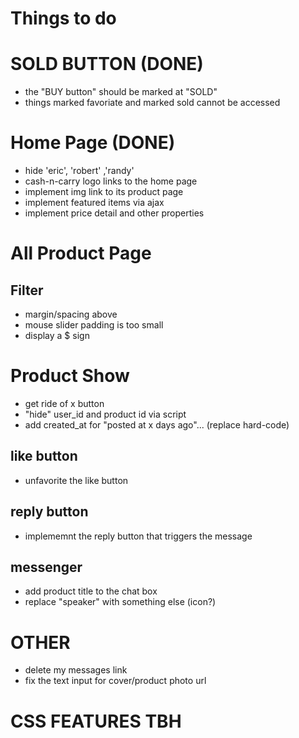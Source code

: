 # Things to do

# SOLD BUTTON (DONE)
- the "BUY button" should be marked at "SOLD"
- things marked favoriate and marked sold cannot be accessed

# Home Page (DONE)
- hide 'eric', 'robert' ,'randy'
- cash-n-carry logo links to the home page
- implement img link to its product page
- implement featured items via ajax
- implement price detail and other properties

# All Product Page

## Filter
- margin/spacing above
- mouse slider padding is too small
- display a $ sign

# Product Show
- get ride of x button
- "hide" user_id and product id via script
- add created_at for "posted at x days ago"... (replace hard-code)

## like button
- unfavorite the like button

## reply button
- implememnt the reply button that triggers the message

## messenger
- add product title to the chat box
- replace "speaker" with something else (icon?)

# OTHER

- delete my messages link
- fix the text input for cover/product photo url

# CSS FEATURES TBH
